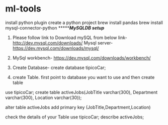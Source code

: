# ml-tools
install python plugin
create a python project
brew install pandas
brew install mysql-connector-python
**************MySQLDB setup*********
1. Please follow link to Download mySQL from below link- http://dev.mysql.com/downloads/ Mysql server- https://dev.mysql.com/downloads/mysql/ 
2. MySql workbench- https://dev.mysql.com/downloads/workbench/

3. Create Database-
	create database tipicoCar;

4. create Table. first point to database you want to use and then create table

  use tipicoCar;
  create table activeJobs(JobTitle varchar(300), Department varchar(300), Location varchar(30));
  
  alter table activeJobs add primary key (JobTitle,Department,Location)
  
  check the details of your Table use tipicoCar; describe activeJobs;

